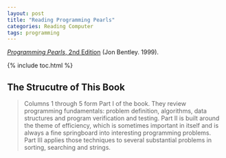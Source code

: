 ```yaml
---
layout: post
title: "Reading Programming Pearls"
categories: Reading Computer
tags: programming
---
```


[*Programming Pearls*, 2nd Edition](https://www.amazon.com/dp/0201657880) (Jon Bentley. 1999).

{% include toc.html %}

## The Strucutre of This Book

> Columns 1 through 5 form Part I of the book. They review programming fundamentals: problem definition, algorithms, data structures and program verification and testing. Part II is built around the theme of efficiency, which is sometimes important in itself and is always a fine springboard into interesting programming problems. Part III applies those techniques to several substantial problems in sorting, searching and strings.